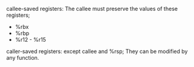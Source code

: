 callee-saved registers: The callee must preserve the values of these registers;
- %rbx
- %rbp
- %r12 - %r15

caller-saved registers: except callee and %rsp; They can be modified by any function.
